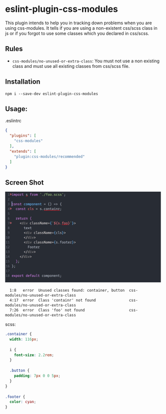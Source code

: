 # eslint-plugin-css-modules

This plugin intends to help you in tracking down problems when you are using css-modules. It tells if you are using a non-existent css/scss class in js or if you forgot to use some classes which you declared in css/scss.

## Rules

* `css-modules/no-unused-or-extra-class`: You must not use a non existing class and must use all existing classes from css/scss file.

## Installation

```
npm i --save-dev eslint-plugin-css-modules
```

## Usage:

.eslintrc
```json
{
  "plugins": [
    "css-modules"
  ],
  "extends": [
    "plugin:css-modules/recommended"
  ]
}
```

## Screen Shot

![ScreenShot](./screenshots/screenshot1.png)

```
  1:8   error  Unused classes found: container, button  css-modules/no-unused-or-extra-class
  4:17  error  Class 'containr' not found               css-modules/no-unused-or-extra-class
  7:26  error  Class 'foo' not found                    css-modules/no-unused-or-extra-class
```

scss:

```scss
.container {
  width: 116px;

  i {
    font-size: 2.2rem;
  }

  .button {
    padding: 7px 0 0 5px;
  }
}

.footer {
  color: cyan;
}
```
